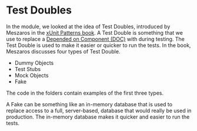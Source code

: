 # Test Doubles 
In the module, we looked at the idea of Test Doubles, introduced by Meszaros in the [xUnit Patterns book](http://xunitpatterns.com). A Test Double is something that we use to replace a [Depended on Component (DOC)](http://xunitpatterns.com/DOC.html) with during testing. The Test Double is used to make it easier or quicker to run the tests. In the book, Meszaros discusses four types of Test Double. 

* Dummy Objects
* Test Stubs 
* Mock Objects 
* Fake

The code in the folders contain examples of the first three types.

A Fake can be something like an in-memory database that is used to replace access to a full, server-based, database that would really be used in production. The in-memory database makes it quicker and easier to run the tests. 